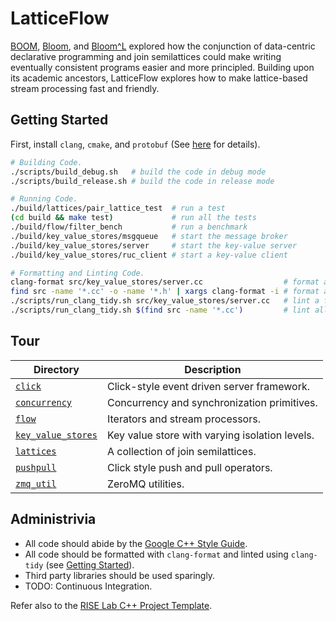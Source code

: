 # LatticeFlow
[BOOM][boom-analytics-paper], [Bloom][bloom-paper], and [Bloom^L][blooml-paper]
explored how the conjunction of data-centric declarative programming and join
semilattices could make writing eventually consistent programs easier and more
principled. Building upon its academic ancestors, LatticeFlow explores how to
make lattice-based stream processing fast and friendly.

## Getting Started
First, install `clang`, `cmake`, and `protobuf` (See
[here][cpp_project_template] for details).

```bash
# Building Code.
./scripts/build_debug.sh   # build the code in debug mode
./scripts/build_release.sh # build the code in release mode

# Running Code.
./build/lattices/pair_lattice_test  # run a test
(cd build && make test)             # run all the tests
./build/flow/filter_bench           # run a benchmark
./build/key_value_stores/msgqueue   # start the message broker
./build/key_value_stores/server     # start the key-value server
./build/key_value_stores/ruc_client # start a key-value client

# Formatting and Linting Code.
clang-format src/key_value_stores/server.cc                  # format a file
find src -name '*.cc' -o -name '*.h' | xargs clang-format -i # format all files
./scripts/run_clang_tidy.sh src/key_value_stores/server.cc   # lint a file
./scripts/run_clang_tidy.sh $(find src -name '*.cc')         # lint all files
```

## Tour
| Directory                                            | Description                                    |
| ---------------------------------------------------- | ---------------------------------------------- |
| [`click`](src/click/README.md)                       | Click-style event driven server framework.     |
| [`concurrency`](src/concurrency/README.md)           | Concurrency and synchronization primitives.    |
| [`flow`](src/flow/README.md)                         | Iterators and stream processors.               |
| [`key_value_stores`](src/key_value_stores/README.md) | Key value store with varying isolation levels. |
| [`lattices`](src/lattices/README.md)                 | A collection of join semilattices.             |
| [`pushpull`](src/pushpull/README.md)                 | Click style push and pull operators.           |
| [`zmq_util`](src/zmq_util/README.md)                 | ZeroMQ utilities.                              |

## Administrivia
- All code should abide by the [Google C++ Style
  Guide](https://google.github.io/styleguide/cppguide.html).
- All code should be formatted with `clang-format` and linted using
  `clang-tidy` (see [Getting Started](#getting-started)).
- Third party libraries should be used sparingly.
- TODO: Continuous Integration.

Refer also to the [RISE Lab C++ Project Template][cpp_project_template].

[boom-analytics-paper]: https://scholar.google.com/scholar?cluster=17621967364443794950&hl=en&as_sdt=0,5
[bloom-paper]: https://scholar.google.com/scholar?cluster=9165311711752272482&hl=en&as_sdt=0,5
[blooml-paper]: https://scholar.google.com/scholar?cluster=1332747912204910097&hl=en&as_sdt=0,5
[cpp_project_template]: https://github.com/ucbrise/cpp_project_template
